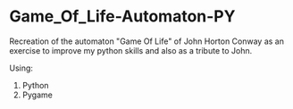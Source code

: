 # Game_Of_Life-Automaton-PY
 Recreation of the automaton "Game Of Life" of John Horton Conway as an exercise to improve my python skills and also as a tribute to John.

Using: 
1. Python
2. Pygame
